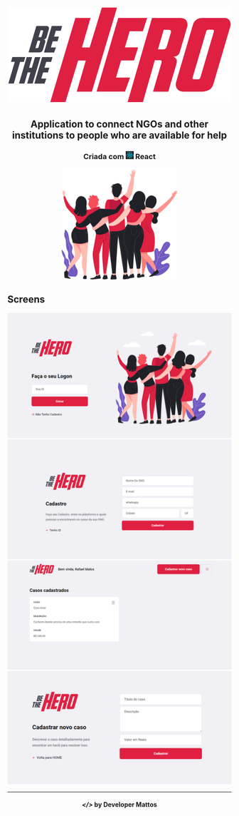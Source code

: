 <h1 align="center">
    <img alt="" title="" src="src/assets/logo.svg">
</h1>

<h2 align="center"> Application to connect NGOs and other institutions to people who are available for help </h2>

<h3 align="center"> Criada com <img src="telas/react.svg" alt="react" height="18"> React </h3>

<p align="center"> <img src="src/assets/heroes.png" alt="heroes" height="250"> </p>

## Screens

<p align="center">
    <img alt="" title="" src="telas/Login.png">
    <img alt="" title="" src="telas/Cadastro.png">
    <img alt="" title="" src="telas/Profile.png">
    <img alt="" title="" src="telas/newcaso.png">
</p>

---

<h4 align="center"> <em>&lt;/&gt;</em> by Developer Mattos</h4>
